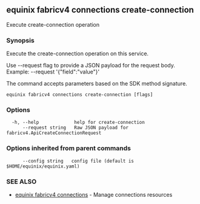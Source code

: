 ## equinix fabricv4 connections create-connection

Execute create-connection operation

### Synopsis

Execute the create-connection operation on this service.

Use --request flag to provide a JSON payload for the request body.
Example: --request '{"field":"value"}'

The command accepts parameters based on the SDK method signature.

```
equinix fabricv4 connections create-connection [flags]
```

### Options

```
  -h, --help             help for create-connection
      --request string   Raw JSON payload for fabricv4.ApiCreateConnectionRequest
```

### Options inherited from parent commands

```
      --config string   config file (default is $HOME/equinix/equinix.yaml)
```

### SEE ALSO

* [equinix fabricv4 connections](equinix_fabricv4_connections.md)	 - Manage connections resources

